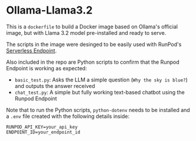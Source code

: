 # Ollama-Llama3.2

This is a `dockerfile` to build a Docker image based on Ollama's official image, but with Llama 3.2 model pre-installed and ready to serve.

The scripts in the image were desinged to be easily used with RunPod's [Serverless Endpoint](https://docs.runpod.io/serverless/endpoints/overview).

Also included in the repo are Python scripts to confirm that the Runpod Endpoint is working as expected:

* `basic_test.py`: Asks the LLM a simple question (`Why the sky is blue?`) and outputs the answer received
* `chat_test.py`: A simple but fully working text-based chatbot using the Runpod Endpoint

Note that to run the Python scripts, `python-dotenv` needs to be installed and a `.env` file created with the following details inside:

```
RUNPOD_API_KEY=your_api_key
ENDPOINT_ID=your_endpoint_id
```
